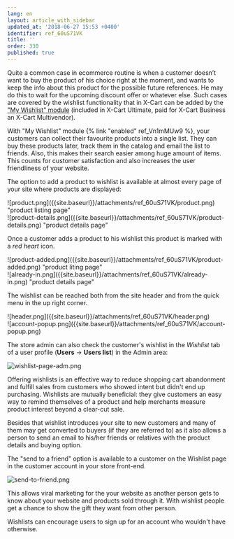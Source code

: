 ```yaml
---
lang: en
layout: article_with_sidebar
updated_at: '2018-06-27 15:53 +0400'
identifier: ref_60uS71VK
title: ''
order: 330
published: true
---
```

Quite a common case in ecommerce routine is when a customer doesn’t want to buy the product of his choice right at the moment, and wants to keep the info about this product for the possible future references. He may do this to wait for the upcoming discount offer or whatever else. Such cases are covered by the wishlist functionality that in X-Cart can be added by the ["My Wishlist" module](https://market.x-cart.com/addons/my-wishlist.html) (included in X-Cart Ultimate, paid for X-Cart Business an X-Cart Multivendor).

With "My Wishlist" module {% link "enabled" ref_Vn1mMUw9 %}, your customers can collect their favourite products into a single list. They can buy these products later, track them in the catalog and email the list to friends. Also, this makes their search easier among huge amount of items. This counts for customer satisfaction and also increases the user friendliness of your website.

The option to add a product to wishlist is available at almost every page of your site where products are displayed:

<div class="ui stackable three column grid">
  <div class="column" markdown="span">![product.png]({{site.baseurl}}/attachments/ref_60uS71VK/product.png) "product listing page"</div>
  <div class="column" markdown="span">![product-details.png]({{site.baseurl}}/attachments/ref_60uS71VK/product-details.png) "product details page"</div>
</div>

Once a customer adds a product to his wishlist this product is marked with a _red heart_ icon. 

<div class="ui stackable three column grid">
  <div class="column" markdown="span">![product-added.png]({{site.baseurl}}/attachments/ref_60uS71VK/product-added.png) "product liting page"</div>
  <div class="column" markdown="span"> ![already-in.png]({{site.baseurl}}/attachments/ref_60uS71VK/already-in.png)
"product details page"</div>
</div>

The wishlist can be reached both from the site header and from the quick menu in the up right corner.

<div class="ui stackable three column grid">
  <div class="column" markdown="span">![header.png]({{site.baseurl}}/attachments/ref_60uS71VK/header.png)</div>
  <div class="column" markdown="span">![account-popup.png]({{site.baseurl}}/attachments/ref_60uS71VK/account-popup.png)</div>
</div>

The store admin can also check the customer's wishlist in the _Wishlist_ tab of a user profile (**Users** -> **Users list**) in the Admin area:

![wishlist-page-adm.png]({{site.baseurl}}/attachments/ref_60uS71VK/wishlist-page-adm.png)


Offering wishlists is an effective way to reduce shopping cart abandonment and fulfill sales from customers who showed intent but didn't end up purchasing. Wishlists are mutually beneficial: they give customers an easy way to remind themselves of a product and help merchants measure product interest beyond a clear-cut sale.

Besides that wishlist introduces your site to new customers and many of them may get converted to buyers (if they are referred to) as it also allows a person to send an email to his/her friends or relatives with the product details and buying option. 

The "send to a friend" option is available to a customer on the Wishlist page in the customer account in your store front-end.

![send-to-friend.png]({{site.baseurl}}/attachments/ref_60uS71VK/send-to-friend.png)

This allows viral marketing for the your website as another person gets to know about your website and products sold through it. With wishlist people get a chance to show the gift they want from other person.

Wishlists can encourage users to sign up for an account who wouldn't have otherwise.